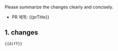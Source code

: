 Please summarize the changes clearly and concisely.
- PR 제목: {{prTitle}}

## 1. changes
```diff
{{diff}}
```